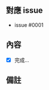 ## 對應 issue
<!-- 如果這個 PR 有對應的 github 票號，可以在此標記票號 -->

- issue #0001

## 內容
<!-- 條列這個 PR 完成了哪些事項 -->

- [x] 完成...

## 備註
<!-- 其他可以輔助說明 PR 內容的資訊，例如螢幕截圖、API 參數與回傳結果等。 -->
